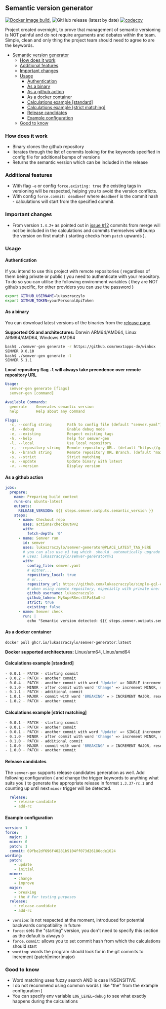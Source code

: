 ## Semantic version generator

[![Docker image build.](https://github.com/lukaszraczylo/semver-generator/actions/workflows/release.yaml/badge.svg)](https://github.com/lukaszraczylo/semver-generator/actions/workflows/release.yaml) ![GitHub release (latest by date)](https://img.shields.io/github/v/release/lukaszraczylo/semver-generator) [![codecov](https://codecov.io/gh/lukaszraczylo/semver-generator/branch/main/graph/badge.svg?token=FY9BKETB59)](https://codecov.io/gh/lukaszraczylo/semver-generator)

Project created overnight, to prove that management of semantic versioning is NOT painful and do not require arguments and debates within the team. Simple, clean and only thing the project team should need to agree to are the keywords.

- [Semantic version generator](#semantic-version-generator)
  - [How does it work](#how-does-it-work)
  - [Additional features](#additional-features)
  - [Important changes](#important-changes)
  - [Usage](#usage)
    - [Authentication](#authentication)
    - [As a binary](#as-a-binary)
    - [As a github action](#as-a-github-action)
    - [As a docker container](#as-a-docker-container)
    - [Calculations example \[standard\]](#calculations-example-standard)
    - [Calculations example \[strict matching\]](#calculations-example-strict-matching)
    - [Release candidates](#release-candidates)
    - [Example configuration](#example-configuration)
  - [Good to know](#good-to-know)

### How does it work

* Binary clones the github repository
* Iterates through the list of commits looking for the keywords specified in config file for additional bumps of versions
* Returns the semantic version which can be included in the release

### Additional features

* With flag `-e` or config `force.existing: true` the existing tags in versioning will be respected, helping you to avoid the version conflicts.
* With config `force.commit: deadbeef` where `deadbeef` is the commit hash - calculations will start from the specified commit.

### Important changes

* From version `1.4.2+` as pointed out in [issue #12](https://github.com/lukaszraczylo/semver-generator/issues/12) commits from merge will not be included in the calculations and commits themselves will bump the version on first match ( starting checks from `patch` upwards ).

### Usage

#### Authentication

If you intend to use this project with remote repositories ( regardless of them being private or public ) you need to authenticate with your repository.
To do so you can utilise the following environment variables ( they are NOT github specific, for other providers you can use the password )

```bash
export GITHUB_USERNAME=lukaszraczylo
export GITHUB_TOKEN=yourPersonalApiToken
```

#### As a binary

You can download latest versions of the binaries from the [release page](https://github.com/lukaszraczylo/semver-generator/releases/latest).

**Supported OS and architectures:**
Darwin ARM64/AMD64, Linux ARM64/AMD64, Windows AMD64

```bash
bash$ ./semver-gen generate -r https://github.com/nextapps-de/winbox
SEMVER 9.0.10
bash$ ./semver-gen generate -l
SEMVER 5.1.1
```

**Local repository flag `-l` will always take precedence over remote repository URL**

```yaml
Usage:
  semver-gen generate [flags]
  semver-gen [command]

Available Commands:
  generate    Generates semantic version
  help        Help about any command

Flags:
  -c, --config string       Path to config file (default "semver.yaml")
  -d, --debug               Enable debug mode
  -e, --existing            Respect existing tags
  -h, --help                help for semver-gen
  -l, --local               Use local repository
  -r, --repository string   Remote repository URL. (default "https://github.com/lukaszraczylo/simple-gql-client")
  -b, --branch string       Remote repository URL Branch. (default "main")
  -s, --strict              Strict matching
  -u, --update              Update binary with latest
  -v, --version             Display version
```

#### As a github action

```yaml
jobs:
  prepare:
    name: Preparing build context
    runs-on: ubuntu-latest
    outputs:
      RELEASE_VERSION: ${{ steps.semver.outputs.semantic_version }}
    steps:
      - name: Checkout repo
        uses: actions/checkout@v2
        with:
          fetch-depth: '0'
      - name: Semver run
        id: semver
        uses: lukaszraczylo/semver-generator@PLACE_LATEST_TAG_HERE
        # you can also use v1 tag which _should_ automatically upgrade to latest
        # uses: lukaszraczylo/semver-generator@v1
        with:
          config_file: semver.yaml
          # either...
          repository_local: true
          # or...
          repository_url: https://github.com/lukaszraczylo/simple-gql-client
          # when using remote repository, especially with private one:
          github_username: lukaszraczylo
          github_token: MySupeRSecr3tPa$$w0rd
          strict: true
          existing: false
      - name: Semver check
        run: |
          echo "Semantic version detected: ${{ steps.semver.outputs.semantic_version }}"
```

#### As a docker container

```bash
docker pull ghcr.io/lukaszraczylo/semver-generator:latest
```

**Docker supported architectures:**
Linux/arm64, Linux/amd64

#### Calculations example [standard]

```bash
- 0.0.1 - PATCH - starting commit
- 0.0.2 - PATCH - another commit
- 0.0.4 - PATCH - another commit with word 'Update' => DOUBLE increment PATCH
- 0.1.0 - MINOR - after commit with word 'Change' => increment MINOR, reset PATCH
- 0.1.1 - PATCH - additional commit
- 1.0.1 - MAJOR - commit with word 'BREAKING' = > INCREMENT MAJOR, reset MINOR
- 1.0.2 - PATCH - another commit
```

#### Calculations example [strict matching]

```bash
- 0.0.1 - PATCH - starting commit
- 0.0.1 - PATCH - another commit
- 0.0.1 - PATCH - another commit with word 'Update' => SINGLE increment PATCH
- 0.1.0 - MINOR - after commit with word 'Change' => increment MINOR, reset PATCH
- 0.1.0 - PATCH - additional commit
- 1.0.0 - MAJOR - commit with word 'BREAKING' = > INCREMENT MAJOR, reset MINOR
- 1.0.0 - PATCH - another commit
```

#### Release candidates

The `semver-gen` supports release candidates generation as well. Add following configuration ( and change the trigger keywords to anything what suits you )
to generate the appropriate release in format `1.3.37-rc.1` and counting up until next `minor` trigger will be detected.

```yaml
  release:
    - release-candidate
    - add-rc
```

#### Example configuration

```yaml
version: 1
force:
  major: 1
  minor: 0
  patch: 1
  commit: 69fbe2df696f40281b9104ff073d26186cde1024
wording:
  patch:
    - update
    - initial
  minor:
    - change
    - improve
  major:
    - breaking
    - the # For testing purposes
  release:
    - release-candidate
    - add-rc
```

* `version`: is not respected at the moment, introduced for potential backwards compatibility in future
* `force`: sets the "starting" version, you don't need to specify this section as the default is always `0`
* `force.commit`: allows you to set commit hash from which the calculations should start
* `wording`: words the program should look for in the git commits to increment (patch|minor|major)

### Good to know

* Word matching uses fuzzy search AND is case INSENSITIVE
* I do not recommend using common words ( like "the" from the example configuration )
* You can specify env variable `LOG_LEVEL=debug` to see what exactly happens during the calculations